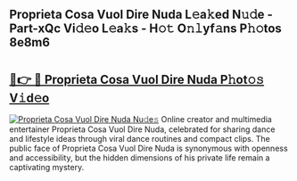 ## Proprieta Cosa Vuol Dire Nuda L𝚎a𝚔ed N𝚞𝚍e - Part-xQc Vi𝚍𝚎o L𝚎a𝚔s - H𝚘𝚝 O𝚗𝚕yf𝚊ns P𝚑𝚘tos 8e8m6

# <h2><a href="http://kfdf9s.oniu.top/?m=Proprieta+Cosa+Vuol+Dire+Nuda">🔗👉 🔴 Proprieta Cosa Vuol Dire Nuda P𝚑ot𝚘𝚜 V𝚒d𝚎o</a></h2>

[![Proprieta Cosa Vuol Dire Nuda Nu𝚍e𝚜](https://i.imgur.com/0qMVB7G.gif)](http://kfdf9s.oniu.top/?m=Proprieta+Cosa+Vuol+Dire+Nuda)
Online creator and multimedia entertainer Proprieta Cosa Vuol Dire Nuda, celebrated for sharing dance and lifestyle ideas through viral dance routines and compact clips. The public face of Proprieta Cosa Vuol Dire Nuda is synonymous with openness and accessibility, but the hidden dimensions of his private life remain a captivating mystery.  
